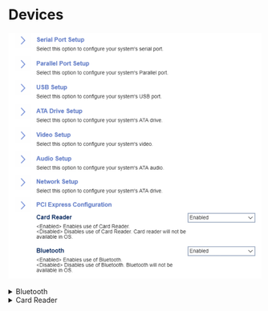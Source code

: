 # Devices #

![](./img/thinkcenter_devices.png)

<details><summary>Bluetooth</summary>

Options:

1.  **Enabled** - enables Bluetooth connections. Default.
1.	Disabled - disables Bluetooth connections. Bluetooth will not be available in the OS.

| WMI Setting name | Values | SVP or SMP Req'd |
|:---|:---|:---|
| Bluetooth  | Disabled, Enabled | yes |

</details>

<details><summary>Card Reader</summary>

Options:

1.  **Enabled** - enables card reader. Default.
1.  Disabled - disables card reader.

<!-- TODO: add WMI -->

<!-- MODEL: S only -->

</details>
